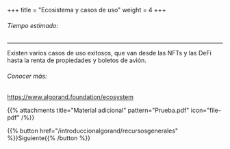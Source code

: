 +++
title = "Ecosistema y casos de uso"
weight = 4
+++

###### Tiempo estimado:

---

Existen varios casos de uso exitosos, que van desde las NFTs y las DeFi hasta la renta de propiedades y boletos de avión.

###### Conocer más:
https://www.algorand.foundation/ecosystem


{{% attachments title="Material adicional" pattern="Prueba.pdf"  icon="file-pdf" /%}}



{{% button href="/introduccionalgorand/recursosgenerales" %}}Siguiente{{% /button %}}